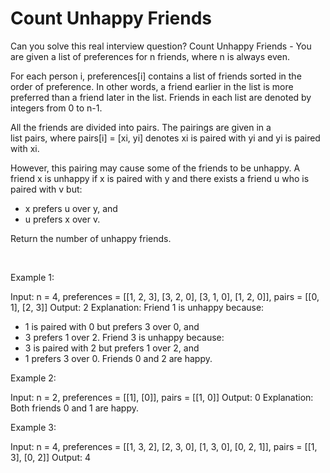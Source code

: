 # Count Unhappy Friends

Can you solve this real interview question? Count Unhappy Friends - You are given a list of preferences for n friends, where n is always even.

For each person i, preferences[i] contains a list of friends sorted in the order of preference. In other words, a friend earlier in the list is more preferred than a friend later in the list. Friends in each list are denoted by integers from 0 to n-1.

All the friends are divided into pairs. The pairings are given in a list pairs, where pairs[i] = [xi, yi] denotes xi is paired with yi and yi is paired with xi.

However, this pairing may cause some of the friends to be unhappy. A friend x is unhappy if x is paired with y and there exists a friend u who is paired with v but:

 * x prefers u over y, and
 * u prefers x over v.

Return the number of unhappy friends.

 

Example 1:


Input: n = 4, preferences = [[1, 2, 3], [3, 2, 0], [3, 1, 0], [1, 2, 0]], pairs = [[0, 1], [2, 3]]
Output: 2
Explanation:
Friend 1 is unhappy because:
- 1 is paired with 0 but prefers 3 over 0, and
- 3 prefers 1 over 2.
Friend 3 is unhappy because:
- 3 is paired with 2 but prefers 1 over 2, and
- 1 prefers 3 over 0.
Friends 0 and 2 are happy.


Example 2:


Input: n = 2, preferences = [[1], [0]], pairs = [[1, 0]]
Output: 0
Explanation: Both friends 0 and 1 are happy.


Example 3:


Input: n = 4, preferences = [[1, 3, 2], [2, 3, 0], [1, 3, 0], [0, 2, 1]], pairs = [[1, 3], [0, 2]]
Output: 4